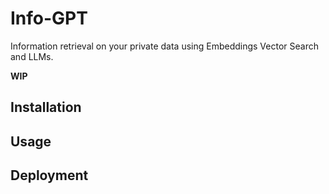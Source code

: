 # Info-GPT

Information retrieval on your private data using Embeddings Vector Search and LLMs.

**WIP**

## Installation


## Usage


## Deployment
